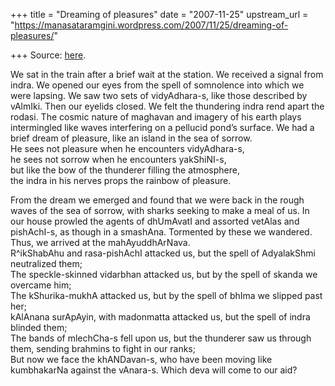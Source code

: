 +++
title = "Dreaming of pleasures"
date = "2007-11-25"
upstream_url = "https://manasataramgini.wordpress.com/2007/11/25/dreaming-of-pleasures/"

+++
Source: [here](https://manasataramgini.wordpress.com/2007/11/25/dreaming-of-pleasures/).

We sat in the train after a brief wait at the station. We received a signal from indra. We opened our eyes from the spell of somnolence into which we were lapsing. We saw two sets of vidyAdhara-s, like those described by vAlmIki. Then our eyelids closed. We felt the thundering indra rend apart the rodasi. The cosmic nature of maghavan and imagery of his earth plays intermingled like waves interfering on a pellucid pond’s surface. We had a brief dream of pleasure, like an island in the sea of sorrow.  
He sees not pleasure when he encounters vidyAdhara-s,  
he sees not sorrow when he encounters yakShiNI-s,  
but like the bow of the thunderer filling the atmosphere,  
the indra in his nerves props the rainbow of pleasure.

From the dream we emerged and found that we were back in the rough waves of the sea of sorrow, with sharks seeking to make a meal of us. In our house prowled the agents of dhUmAvatI and assorted vetAlas and pishAchI-s, as though in a smashAna. Tormented by these we wandered. Thus, we arrived at the mahAyuddhArNava.  
R^ikShabAhu and rasa-pishAchI attacked us, but the spell of AdyalakShmi neutralized them;  
The speckle-skinned vidarbhan attacked us, but by the spell of skanda we overcame him;  
The kShurika-mukhA attacked us, but by the spell of bhIma we slipped past her;  
kAlAnana surApAyin, with madonmatta attacked us, but the spell of indra blinded them;  
The bands of mlechCha-s fell upon us, but the thunderer saw us through them, sending brahmins to fight in our ranks;  
But now we face the khANDavan-s, who have been moving like kumbhakarNa against the vAnara-s. Which deva will come to our aid?

